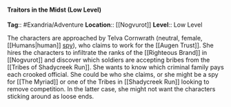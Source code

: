 #### Traitors in the Midst (Low Level)
**Tag**:: #Exandria/Adventure
**Location**:: [[Nogvurot]]
**Level**:: Low Level

 The characters are approached by Telva Cornwrath (neutral, female, [[Humans|human]] [spy](https://www.dndbeyond.com/monsters/spy)), who claims to work for the [[Augen Trust]]. She hires the characters to infiltrate the ranks of the [[Righteous Brand]] in [[Nogvurot]] and discover which soldiers are accepting bribes from the [[Tribes of Shadycreek Run]]. She wants to know which criminal family pays each crooked official. She could be who she claims, or she might be a spy for [[The Myriad]] or one of the Tribes in [[Shadycreek Run]] looking to remove competition. In the latter case, she might not want the characters sticking around as loose ends.
